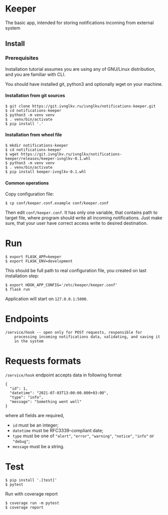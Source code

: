 # Keeper
The basic app, intended for storing notifications incoming from external system

## Install
### Prerequisites
Installation tutorial assumes you are using any of GNU/Linux distribution,
and you are familiar with CLI.

You should have installed git, python3 and optionally wget on your machine.

#### Installation from git sources
```
$ git clone https://git.ivnglkv.ru/ivnglkv/notifications-keeper.git
$ cd notifications-keeper
$ python3 -m venv venv
$ . venv/bin/activate
$ pip install '.'
```

#### Installation from wheel file
```
$ mkdir notifications-keeper
$ cd notifications-keeper
$ wget https://git.ivnglkv.ru/ivnglkv/notifications-keeper/releases/keeper-ivnglkv-0.1.whl
$ python3 -m venv venv
$ . venv/bin/activate
$ pip install keeper-ivnglkv-0.1.whl
```

#### Common operations

Copy configuration file:

```
$ cp conf/keeper.conf.example conf/keeper.conf
```

Then edit `conf/keeper.conf`. It has only one variable, that contains path
to target file, where program should write all incoming notifications.
Just make sure, that your user have correct access write to desired destination.

# Run
```
$ export FLASK_APP=keeper
$ export FLASK_ENV=development
```
This should be full path to real configuration file, you created
on last installation step:
```
$ export HOOK_APP_CONFIG='/etc/keeper/keeper.conf'
$ flask run
```

Application will start on `127.0.0.1:5000`.

# Endpoints
```
/service/hook -- open only for POST requests, responsible for
    processing incoming notifications data, validating, and saving it
    in the system
```

# Requests formats
`/service/hook` endpoint accepts data in following format
```
{
  "id": 1,
  "datetime": "2021-07-03T13:00:00.000+03:00",
  "type": "info",
  "message": "Something went well"
}
```
where all fields are required,
 - `id` must be an integer;
 - `datetime` must be RFC3339-compliant date;
 - `type` must be one of `"alert"`, `"error"`, `"warning"`, `"notice"`, `"info"` or `"debug"`;
 - `message` must be a string.

# Test

```
$ pip install '.[test]'
$ pytest
```

Run with coverage report

```
$ coverage run -m pytest
$ coverage report
```
